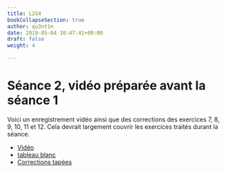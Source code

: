 ```yaml
---
title: L2S4
bookCollapseSection: true
author: qu3nt1n
date: 2019-05-04 10:47:41+00:00
draft: false
weight: 4

---
```



# Séance 2, vidéo préparée avant la séance 1

Voici un enregistrement vidéo ainsi que des corrections des exercices 7, 8, 9, 10, 11 et 12.
Cela devrait largement couvrir les exercices traités durant la séance.

* [Vidéo](https://www.youtube.com/watch?v=88MOds6iHIA)
* [tableau blanc](./L2S4_Seance_2.pdf)
* [Corrections tapées](./seance_2_corrections.pdf)
